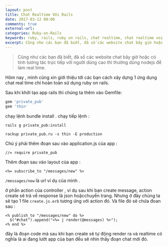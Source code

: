 ```yaml
---
layout: post
title: Chat Realtime Với Rails
date: 2017-03-12 00:00
comments: true
external-url: 
categories: Ruby-on-Rails
keywords: ruby, rails, ruby on rails, chat realtime, chat realtime voi rails
excerpt: Cũng như các bạn đã biết, đã số các website chat bây giờ hoặc có tính tương tác trực tiếp với người dùng cao thì thường dùng nodejs để làm real time. Hôm nay , mình cũng xin giới thiệu tới các bạn cách xây dựng 1 ứng dụng chat real time chỉ hoàn toàn sử dụng ruby on rails.
---
```

>Cũng như các bạn đã biết, đã số các website chat bây giờ hoặc có tính tương tác trực tiếp với người dùng cao thì thường dùng nodejs để làm real time. 

Hôm nay , mình cũng xin giới thiệu tới các bạn cách xây dựng 1 ứng dụng chat real time chỉ hoàn toàn sử dụng ruby on rails.

Sau khi khởi tạo app rails thì chúng ta thêm vào Gemfile:

```ruby
gem 'private_pub'
gem 'thin'
```

chạy lệnh bundle install .
chạy tiếp lệnh :

`rails g private_pub:install`

`rackup private_pub.ru -s thin -E production`

Chú ý phải thêm đoạn sau vào application.js  của app :

```
//= require private_pub
```

Thêm đoạn sau vào layout của app : 

```
<%= subscribe_to "/messages/new" %>
```

`/messages/new` là url ví dụ của mình .

ở phần action của  controller  , ví dụ sau khi bạn create message, action create  sẽ trả về response là json hoặcchuyển trang. Nhưng ở đây chúng ta sẽ tạo 1 file `create.js.erb` tương ứng với action đó. Và  file đó  sẽ chứa đoan sau :

```
<% publish_to "/messages/new" do %>
  $("#chat").append("<%= j render(@messages) %>");
<% end %>
```

đây là đoạn code mà sau khi bạn create sẽ tự động render ra và realtime có nghĩa là ai đang lướt app của bạn đều sẽ nhìn thấy đoạn chat mới đó.
